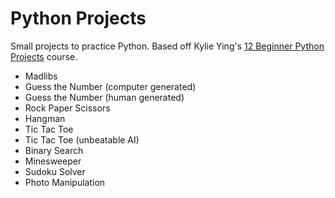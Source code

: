# Python Projects

Small projects to practice Python. Based off Kylie Ying's [12 Beginner Python Projects](https://youtu.be/8ext9G7xspg) course.

- Madlibs
- Guess the Number (computer generated)
- Guess the Number (human generated)
- Rock Paper Scissors
- Hangman
- Tic Tac Toe
- Tic Tac Toe (unbeatable AI)
- Binary Search
- Minesweeper
- Sudoku Solver
- Photo Manipulation
